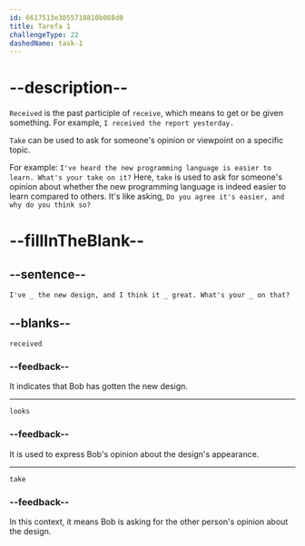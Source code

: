 ```yaml
---
id: 6617513e3855718810b088d0
title: Tarefa 1
challengeType: 22
dashedName: task-1
---
```


<!--
AUDIO REFERENCE:
Bob: I've received the new design, and I think it looks great. What's your take on that?
-->

# --description--

`Received` is the past participle of `receive`, which means to get or be given something. For example, `I received the report yesterday.`

`Take` can be used to ask for someone's opinion or viewpoint on a specific topic.

For example: `I've heard the new programming language is easier to learn. What's your take on it?` Here, `take` is used to ask for someone's opinion about whether the new programming language is indeed easier to learn compared to others. It's like asking, `Do you agree it's easier, and why do you think so?`

# --fillInTheBlank--

## --sentence--

`I've _ the new design, and I think it _ great. What's your _ on that?`

## --blanks--

`received`

### --feedback--

It indicates that Bob has gotten the new design.

---

`looks`

### --feedback--

It is used to express Bob's opinion about the design's appearance.

---

`take`

### --feedback--

In this context, it means Bob is asking for the other person's opinion about the design.
